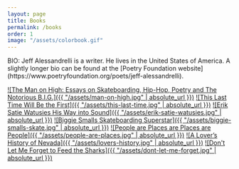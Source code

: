 ```yaml
---
layout: page
title: Books
permalink: /books
order: 1
image: "/assets/colorbook.gif"
---
```

<span>
  BIO: Jeff Alessandrelli is a writer. He lives in the United States of America. A slightly longer bio can be found at the [Poetry Foundation website](https://www.poetryfoundation.org/poets/jeff-alessandrelli).
</span>

[![The Man on High: Essays on Skateboarding, Hip-Hop, Poetry and The Notorious B.I.G.]({{ "/assets/man-on-high.jpg" | absolute_url }})]()
[![This Last Time Will Be the First]({{ "/assets/this-last-time.jpg" | absolute_url }})](http://burnsidereview.org/last-time-will-first/)
[![Erik Satie Watusies His Way into Sound]({{ "/assets/erik-satie-watusies.jpg" | absolute_url }})](http://ravennapress.com/books/erik-satie-watusies-his-way-into-sound/)
[![Biggie Smalls Skateboarding Superstar]({{ "/assets/biggie-smalls-skate.jpg" | absolute_url }})](http://greyingghost.bigcartel.com/product/biggie-smalls-skateboarding-superstar-by-jeff-alessandrelli)
[![People are Places are Places are People]({{ "/assets/people-are-places.jpg" | absolute_url }})]()
[![A Lover’s History of Nevada]({{ "/assets/lovers-history.jpg" | absolute_url }})]()
[![Don't Let Me Forget to Feed the Sharks]({{ "/assets/dont-let-me-forget.jpg" | absolute_url }})]()
